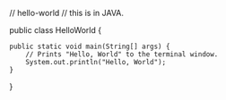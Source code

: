 // hello-world
// this is in JAVA.

public class HelloWorld 
{

    public static void main(String[] args) {
        // Prints "Hello, World" to the terminal window.
        System.out.println("Hello, World");
    }

}

